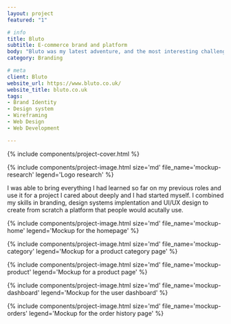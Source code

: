 ```yaml
---
layout: project
featured: "1"

# info
title: Bluto
subtitle: E-commerce brand and platform
body: "Bluto was my latest adventure, and the most interesting challenge I came to face in my career, but one I had been dreaming ever since design school: creating my own brand from scratch. I started this company with two friends, and learned so much along the way."
category: Branding

# meta
client: Bluto
website_url: https://www.bluto.co.uk/
website_title: bluto.co.uk
tags:
- Brand Identity
- Design system
- Wireframing
- Web Design
- Web Development

---
```


{% include components/project-cover.html %}

{% include components/project-image.html
  size='md'
  file_name='mockup-research'
  legend='Logo research'
%}

I was able to bring everything I had learned so far on my previous roles and use it for a project I cared about deeply and I had started myself. I combined my skills in branding, design systems implentation and UI/UX design to create from scratch a platform that people would acutally use.

{% include components/project-image.html
  size='md'
  file_name='mockup-home'
  legend='Mockup for the homepage'
%}

{% include components/project-image.html
  size='md'
  file_name='mockup-category'
  legend='Mockup for a product category page'
%}

{% include components/project-image.html
  size='md'
  file_name='mockup-product'
  legend='Mockup for a product page'
%}

{% include components/project-image.html
  size='md'
  file_name='mockup-dashboard'
  legend='Mockup for the user dashboard'
%}

{% include components/project-image.html
  size='md'
  file_name='mockup-orders'
  legend='Mockup for the order history page'
%}
